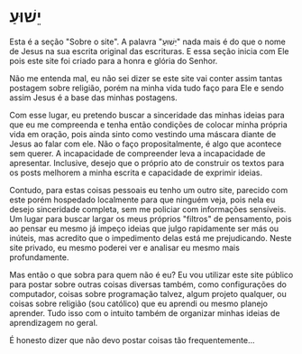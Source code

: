 # יֵשׁוּעַ

Esta é a seção "Sobre o site". A palavra "יֵשׁוּעַ" nada mais é do que o nome de Jesus na sua escrita original das escrituras. E essa seção inicia com Ele pois este site foi criado para a honra e glória do Senhor.

Não me entenda mal, eu não sei dizer se este site vai conter assim tantas postagem sobre religião, porém na minha vida tudo faço para Ele e sendo assim Jesus é a base das minhas postagens.

Com esse lugar, eu pretendo buscar a sinceridade das minhas ideias para que eu me compreenda e tenha então condições de colocar minha própria vida em oração, pois ainda sinto como vestindo uma máscara diante de Jesus ao falar com ele. Não o faço propositalmente, é algo que acontece sem querer. A incapacidade de compreender leva a incapacidade de apresentar. Inclusive, desejo que o próprio ato de construir os textos para os posts melhorem a minha escrita e capacidade de exprimir ideias.

Contudo, para estas coisas pessoais eu tenho um outro site, parecido com este porém hospedado localmente para que ninguém veja, pois nela eu desejo sinceridade completa, sem me policiar com informações sensíveis. Um lugar para buscar largar os meus próprios "filtros" de pensamento, pois ao pensar eu mesmo já impeço ideias que julgo rapidamente ser más ou inúteis, mas acredito que o impedimento delas está me prejudicando. Neste site privado, eu mesmo poderei ver e analisar eu mesmo mais profundamente.

Mas então o que sobra para quem não é eu? Eu vou utilizar este site público para postar sobre outras coisas diversas também, como configurações do computador, coisas sobre programação talvez, algum projeto qualquer, ou coisas sobre religião (sou católico) que eu aprendi ou mesmo planejo aprender. Tudo isso com o intuito também de organizar minhas ideias de aprendizagem no geral.

É honesto dizer que não devo postar coisas tão frequentemente...
